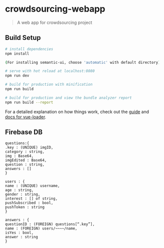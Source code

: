# crowdsourcing-webapp

> A web app for crowdsourcing project

## Build Setup

``` bash
# install dependencies
npm install

(For installing semantic-ui, choose 'automatic' with default directory)

# serve with hot reload at localhost:8080
npm run dev

# build for production with minification
npm run build

# build for production and view the bundle analyzer report
npm run build --report
```

For a detailed explanation on how things work, check out the [guide](http://vuejs-templates.github.io/webpack/) and [docs for vue-loader](http://vuejs.github.io/vue-loader).

## Firebase DB

```
questions:{
.key : (UNIQUE) imgID,
category : string,
img : Base64,
imgEdited : Base64,
question : string,
answers : []
}

users : {
name : (UNIQUE) username,
age : string,
gender : string,
interest : [] of string,
pushSubscribed : bool,
pushToken : string
}

answers : {
questionID : (FOREIGN) questions[“.key”],
name : (FOREIGN) users/~~~~/name,
isYes : bool,
answer : string
}
```
